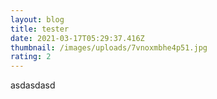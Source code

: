 ```yaml
---
layout: blog
title: tester
date: 2021-03-17T05:29:37.416Z
thumbnail: /images/uploads/7vnoxmbhe4p51.jpg
rating: 2
---
```

asdasdasd